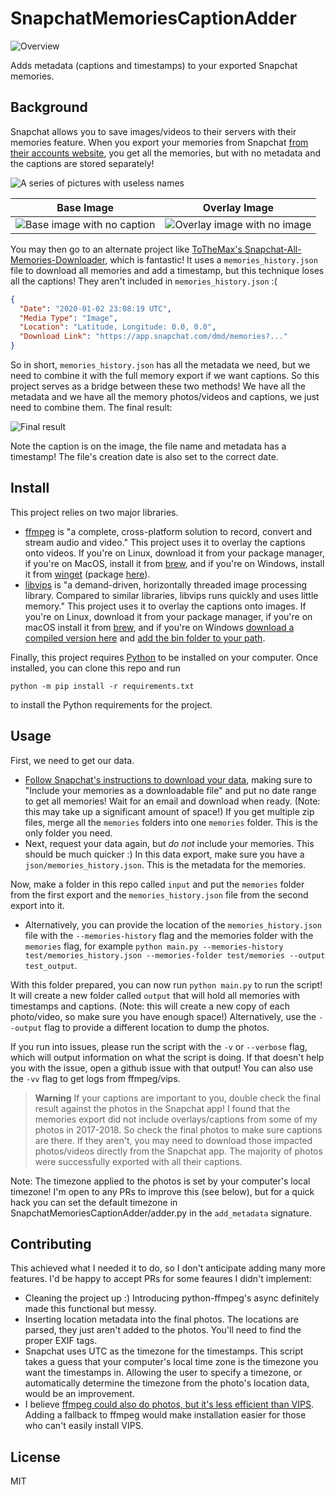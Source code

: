 # SnapchatMemoriesCaptionAdder

![Overview](doc/overview.webp)

Adds metadata (captions and timestamps) to your exported Snapchat memories.

## Background
Snapchat allows you to save images/videos to their servers with their memories
feature. When you export your memories from Snapchat [from their accounts
website](https://accounts.snapchat.com), you get all the memories, but with no
metadata and the captions are stored separately!

![A series of pictures with useless names](doc/before.png)

| Base Image | Overlay Image |
| ---------- | ------------- |
| ![Base image with no caption](test/memories/062c8942-3124-a480-71fc-3c4833e3e569-main.jpg) | ![Overlay image with no image](test/memories/062c8942-3124-a480-71fc-3c4833e3e569-overlay.png) |

You may then go to an alternate project like [ToTheMax's
Snapchat-All-Memories-Downloader](https://github.com/ToTheMax/Snapchat-All-Memories-Downloader),
which is fantastic! It uses a `memories_history.json` file to download all memories and add a timestamp, but this technique loses all the captions! They aren't included in `memories_history.json` :(

```json
{
  "Date": "2020-01-02 23:08:19 UTC",
  "Media Type": "Image",
  "Location": "Latitude, Longitude: 0.0, 0.0",
  "Download Link": "https://app.snapchat.com/dmd/memories?..."
}
```
So in short, `memories_history.json` has all the metadata we need, but we need
to combine it with the full memory export if we want captions.  So this project
serves as a bridge between these two methods! We have all the metadata and we
have all the memory photos/videos and captions, we just need to combine them. The final result:

![Final result](doc/after.png)

Note the caption is on the image, the file name and metadata has a timestamp!
The file's creation date is also set to the correct date.

## Install

This project relies on two major libraries.

- [ffmpeg](https://ffmpeg.org/) is "a complete, cross-platform solution to
  record, convert and stream audio and video." This project uses it to overlay
  the captions onto videos. If you're on Linux, download it from your package
  manager, if you're on MacOS, install it from
  [brew](https://formulae.brew.sh/formula/ffmpeg), and if you're on Windows,
  install it from
  [winget](https://learn.microsoft.com/en-us/windows/package-manager/winget/)
  (package [here](https://winget.run/pkg/Gyan/FFmpeg)).
- [libvips](https://www.libvips.org/) is "a demand-driven, horizontally threaded
  image processing library. Compared to similar libraries, libvips runs quickly
  and uses little memory." This project uses it to overlay the captions onto
  images. If you're on Linux, download it from your package manager, if you're
  on macOS install it from [brew](https://formulae.brew.sh/formula/vips), and if
  you're on Windows [download a compiled version
  here](https://www.libvips.org/install.html#installing-the-windows-binary) and
  [add the bin folder to your
  path](https://stackoverflow.com/q/44272416).

Finally, this project requires [Python](https://www.python.org/) to be installed
on your computer. Once installed, you can clone this repo and run

```shell
python -m pip install -r requirements.txt
```

to install the Python requirements for the project.

## Usage

First, we need to get our data.

- [Follow Snapchat's instructions to download your
  data](https://help.snapchat.com/hc/en-gb/articles/7012305371156), making sure
  to "Include your memories as a downloadable file" and put no date range to
  get all memories! Wait for an email and download when ready. (Note: this may
  take up a significant amount of space!) If you get multiple zip files, merge
  all the `memories` folders into one `memories` folder. This is the only folder
  you need.
- Next, request your data again, but *do not* include your memories. This
  should be much quicker :) In this data export, make sure you have a
  `json/memories_history.json`. This is the metadata for the memories.

Now, make a folder in this repo called `input` and put the `memories` folder
from the first export and the `memories_history.json` file from the second
export into it.
  - Alternatively, you can provide the location of the `memories_history.json`
file with the `--memories-history` flag and the memories folder with the
`memories` flag, for example `python main.py --memories-history
test/memories_history.json --memories-folder test/memories --output
test_output`.

With this folder prepared, you can now run `python main.py` to run the script!
It will create a new folder called `output` that will hold all memories with
timestamps and captions. (Note: this will create a new copy of each photo/video,
so make sure you have enough space!) Alternatively, use the `--output` flag to
provide a different location to dump the photos.

If you run into issues, please run the script with the `-v` or `--verbose`
flag, which will output information on what the script is doing. If that
doesn't help you with the issue, open a github issue with that output! You
can also use the `-vv` flag to get logs from ffmpeg/vips.

> **Warning**
> If your captions are important to you, double check the final result against
> the photos in the Snapchat app! I found that the memories export did not
> include overlays/captions from some of my photos in 2017-2018. So check the
> final photos to make sure captions are there. If they aren't, you may need
> to download those impacted photos/videos directly from the Snapchat app.
> The majority of photos were successfully exported with all their captions.

Note: The timezone applied to the photos is set by your computer's local
timezone! I'm open to any PRs to improve this (see below), but for a quick
hack you can set the default timezone in SnapchatMemoriesCaptionAdder/adder.py
in the `add_metadata` signature.

## Contributing

This achieved what I needed it to do, so I don't anticipate adding many more
features. I'd be happy to accept PRs for some feaures I didn't implement:

- Cleaning the project up :) Introducing python-ffmpeg's async definitely made
  this functional but messy.
- Inserting location metadata into the final photos. The locations are parsed,
  they just aren't added to the photos. You'll need to find the proper EXIF
  tags.
- Snapchat uses UTC as the timezone for the timestamps. This script takes a
  guess that your computer's local time zone is the timezone you want the
  timestamps in. Allowing the user to specify a timezone, or automatically
  determine the timezone from the photo's location data, would be an
  improvement.
- I believe [ffmpeg could also do photos, but it's less efficient than
  VIPS](https://stackoverflow.com/questions/70966770/ffmpeg-or-imagemagick-for-image-conversion-and-resizing-speed-memory-usage).
  Adding a fallback to ffmpeg would make installation easier for those who
  can't easily install VIPS.

## License
MIT

